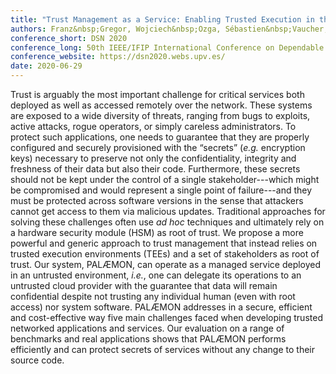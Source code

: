 ```yaml
---
title: "Trust Management as a Service: Enabling Trusted Execution in the Face of Byzantine Stakeholders"
authors: Franz&nbsp;Gregor, Wojciech&nbsp;Ozga, Sébastien&nbsp;Vaucher, Rafael&nbsp;Pires, Do&nbsp;Le&nbsp;Quoc, Sergei&nbsp;Arnautov, André&nbsp;Martin, Valerio&nbsp;Schiavoni, Pascal&nbsp;Felber, Christof&nbsp;Fetzer
conference_short: DSN 2020
conference_long: 50th IEEE/IFIP International Conference on Dependable Systems and Networks, València, Spain
conference_website: https://dsn2020.webs.upv.es/
date: 2020-06-29
---
```

Trust is arguably the most important challenge for critical services both deployed as well as accessed remotely over the network.
These systems are exposed to a wide diversity of threats, ranging from bugs to exploits, active attacks, rogue operators, or simply careless administrators.
To protect such applications, one needs to guarantee that they are properly configured and securely provisioned with the “secrets” (*e.g.* encryption keys) necessary to preserve not only the confidentiality, integrity and freshness of their data but also their code.
Furthermore, these secrets should not be kept under the control of a single stakeholder---which might be compromised and would represent a single point of failure---and they must be protected across software versions in the sense that attackers cannot get access to them via malicious updates.
Traditional approaches for solving these challenges often use *ad hoc* techniques and ultimately rely on a hardware security module (HSM) as root of trust.
We propose a more powerful and generic approach to trust management that instead relies on trusted execution environments (TEEs) and a set of stakeholders as root of trust.
Our system, PALÆMON, can operate as a managed service deployed in an untrusted environment, *i.e.*, one can delegate its operations to an untrusted cloud provider with the guarantee that data will remain confidential despite not trusting any individual human (even with root access) nor system software.
PALÆMON addresses in a secure, efficient and cost-effective way five main challenges faced when developing trusted networked applications and services.
Our evaluation on a range of benchmarks and real applications shows that PALÆMON performs efficiently and can protect secrets of services without any change to their source code.
